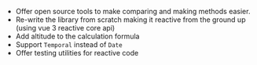- Offer open source tools to make comparing and making methods easier.
- Re-write the library from scratch making it reactive from the ground up (using vue 3 reactive core api)
- Add altitude to the calculation formula
- Support `Temporal` instead of `Date`
- Offer testing utilities for reactive code
